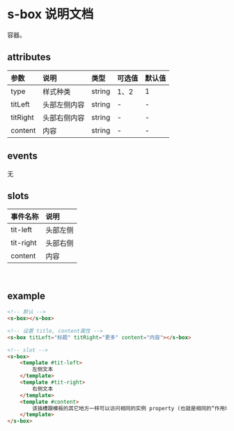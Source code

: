 # s-box 说明文档
容器。

## attributes

| 参数	 | 说明 | 类型	 | 可选值 | 默认值 |
| :-----| :---- | :---- | :---- | :---- |
| type | 样式种类 | string |1、2 |1 |
| titLeft | 头部左侧内容 | string |- |- |
| titRight | 头部右侧内容 | string |- |- |
| content | 内容 | string |- |- |

## events

无

## slots

| 事件名称	 | 说明 
| :-----| :---- |
| tit-left | 头部左侧 |
| tit-right | 头部右侧 |
| content | 内容 |
<br />

## example
```html
<!-- 默认 -->
<s-box></s-box>

<!-- 设置 title, content属性 -->
<s-box titLeft="标题" titRight="更多" content="内容"></s-box>

<!-- slot -->
<s-box>
    <template #tit-left>
        左侧文本
    </template>
    <template #tit-right>
        右侧文本
    </template>
    <template #content>
        该插槽跟模板的其它地方一样可以访问相同的实例 property (也就是相同的“作用域”)，而不能访问 的作用域。例如 url 是访问不到的：
    </template>
</s-box>
```
